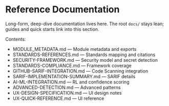 # Reference Documentation

Long-form, deep-dive documentation lives here. The root `docs/` stays lean; guides and quick starts link into this section.

Contents:
- MODULE_METADATA.md — Module metadata and exports
- STANDARDS-REFERENCES.md — Standards mapping and citations
- SECURITY-FRAMEWORK.md — Security model and secret detection
- STANDARDS-COMPLIANCE.md — Framework coverage
- GITHUB-SARIF-INTEGRATION.md — Code Scanning integration
- SARIF-IMPLEMENTATION-SUMMARY.md — SARIF details
- AI-ML-INTEGRATION.md — RL and confidence scoring
- ADVANCED-DETECTION.md — Advanced patterns
- UX-DESIGN-SPECIFICATION.md — UI design notes
- UX-QUICK-REFERENCE.md — UI reference
